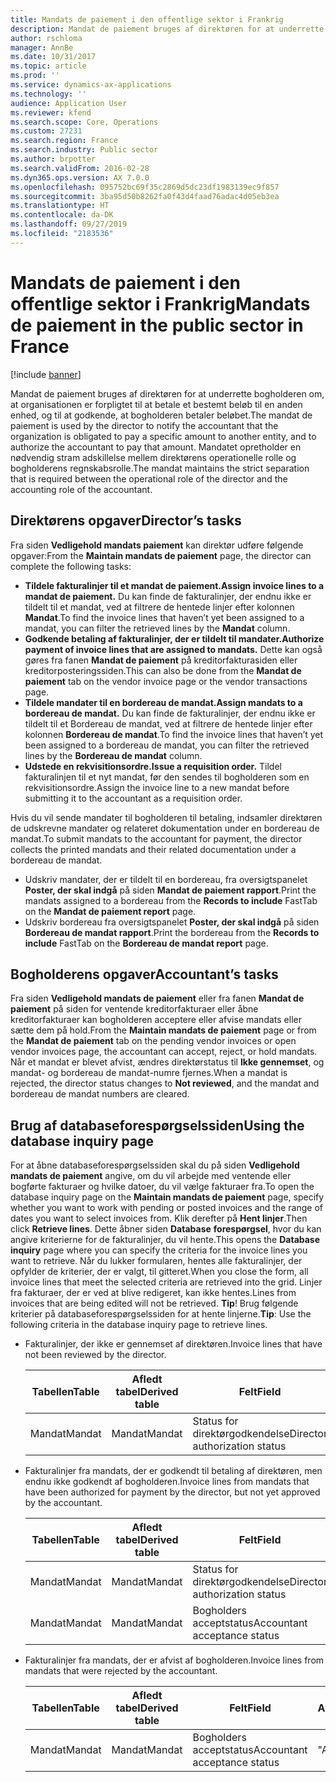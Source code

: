 ```yaml
---
title: Mandats de paiement i den offentlige sektor i Frankrig
description: Mandat de paiement bruges af direktøren for at underrette bogholderen om, at organisationen er forpligtet til at betale et bestemt beløb til en anden enhed, og til at godkende, at bogholderen betaler beløbet. Mandatet opretholder en nødvendig stram adskillelse mellem direktørens operationelle rolle og bogholderens regnskabsrolle.
author: rschloma
manager: AnnBe
ms.date: 10/31/2017
ms.topic: article
ms.prod: ''
ms.service: dynamics-ax-applications
ms.technology: ''
audience: Application User
ms.reviewer: kfend
ms.search.scope: Core, Operations
ms.custom: 27231
ms.search.region: France
ms.search.industry: Public sector
ms.author: brpotter
ms.search.validFrom: 2016-02-28
ms.dyn365.ops.version: AX 7.0.0
ms.openlocfilehash: 095752bc69f35c2869d5dc23df1983139ec9f857
ms.sourcegitcommit: 3ba95d50b8262fa0f43d4faad76adac4d05eb3ea
ms.translationtype: HT
ms.contentlocale: da-DK
ms.lasthandoff: 09/27/2019
ms.locfileid: "2183536"
---
```

# <a name="mandats-de-paiement-in-the-public-sector-in-france"></a><span data-ttu-id="067fc-104">Mandats de paiement i den offentlige sektor i Frankrig</span><span class="sxs-lookup"><span data-stu-id="067fc-104">Mandats de paiement in the public sector in France</span></span>

[!include [banner](../includes/banner.md)]

<span data-ttu-id="067fc-105">Mandat de paiement bruges af direktøren for at underrette bogholderen om, at organisationen er forpligtet til at betale et bestemt beløb til en anden enhed, og til at godkende, at bogholderen betaler beløbet.</span><span class="sxs-lookup"><span data-stu-id="067fc-105">The mandat de paiement is used by the director to notify the accountant that the organization is obligated to pay a specific amount to another entity, and to authorize the accountant to pay that amount.</span></span> <span data-ttu-id="067fc-106">Mandatet opretholder en nødvendig stram adskillelse mellem direktørens operationelle rolle og bogholderens regnskabsrolle.</span><span class="sxs-lookup"><span data-stu-id="067fc-106">The mandat maintains the strict separation that is required between the operational role of the director and the accounting role of the accountant.</span></span>

<a name="directors-tasks"></a><span data-ttu-id="067fc-107">Direktørens opgaver</span><span class="sxs-lookup"><span data-stu-id="067fc-107">Director’s tasks</span></span>
----------------

<span data-ttu-id="067fc-108">Fra siden **Vedligehold mandats paiement** kan direktør udføre følgende opgaver:</span><span class="sxs-lookup"><span data-stu-id="067fc-108">From the **Maintain mandats de paiement** page, the director can complete the following tasks:</span></span>

-   <span data-ttu-id="067fc-109">**Tildele fakturalinjer til et mandat de paiement.**</span><span class="sxs-lookup"><span data-stu-id="067fc-109">**Assign invoice lines to a mandat de paiement.**</span></span> <span data-ttu-id="067fc-110">Du kan finde de fakturalinjer, der endnu ikke er tildelt til et mandat, ved at filtrere de hentede linjer efter kolonnen **Mandat**.</span><span class="sxs-lookup"><span data-stu-id="067fc-110">To find the invoice lines that haven’t yet been assigned to a mandat, you can filter the retrieved lines by the **Mandat** column.</span></span>
-   <span data-ttu-id="067fc-111">**Godkende betaling af fakturalinjer, der er tildelt til mandater.**</span><span class="sxs-lookup"><span data-stu-id="067fc-111">**Authorize payment of invoice lines that are assigned to mandats.**</span></span> <span data-ttu-id="067fc-112">Dette kan også gøres fra fanen **Mandat de paiement** på kreditorfakturasiden eller kreditorposteringssiden.</span><span class="sxs-lookup"><span data-stu-id="067fc-112">This can also be done from the **Mandat de paiement** tab on the vendor invoice page or the vendor transactions page.</span></span>
-   <span data-ttu-id="067fc-113">**Tildele mandater til en bordereau de mandat.**</span><span class="sxs-lookup"><span data-stu-id="067fc-113">**Assign mandats to a bordereau de mandat.**</span></span> <span data-ttu-id="067fc-114">Du kan finde de fakturalinjer, der endnu ikke er tildelt til et Bordereau de mandat, ved at filtrere de hentede linjer efter kolonnen **Bordereau de mandat**.</span><span class="sxs-lookup"><span data-stu-id="067fc-114">To find the invoice lines that haven’t yet been assigned to a bordereau de mandat, you can filter the retrieved lines by the **Bordereau de mandat** column.</span></span>
-   <span data-ttu-id="067fc-115">**Udstede en rekvisitionsordre.**</span><span class="sxs-lookup"><span data-stu-id="067fc-115">**Issue a requisition order.**</span></span> <span data-ttu-id="067fc-116">Tildel fakturalinjen til et nyt mandat, før den sendes til bogholderen som en rekvisitionsordre.</span><span class="sxs-lookup"><span data-stu-id="067fc-116">Assign the invoice line to a new mandat before submitting it to the accountant as a requisition order.</span></span>

<span data-ttu-id="067fc-117">Hvis du vil sende mandater til bogholderen til betaling, indsamler direktøren de udskrevne mandater og relateret dokumentation under en bordereau de mandat.</span><span class="sxs-lookup"><span data-stu-id="067fc-117">To submit mandats to the accountant for payment, the director collects the printed mandats and their related documentation under a bordereau de mandat.</span></span>

-   <span data-ttu-id="067fc-118">Udskriv mandater, der er tildelt til en bordereau, fra oversigtspanelet **Poster, der skal indgå** på siden **Mandat de paiement rapport**.</span><span class="sxs-lookup"><span data-stu-id="067fc-118">Print the mandats assigned to a bordereau from the **Records to include** FastTab on the **Mandat de paiement report** page.</span></span>
-   <span data-ttu-id="067fc-119">Udskriv bordereau fra oversigtspanelet **Poster, der skal indgå** på siden **Bordereau de mandat rapport**.</span><span class="sxs-lookup"><span data-stu-id="067fc-119">Print the bordereau from the **Records to include** FastTab on the **Bordereau de mandat report** page.</span></span>

## <a name="accountants-tasks"></a><span data-ttu-id="067fc-120">Bogholderens opgaver</span><span class="sxs-lookup"><span data-stu-id="067fc-120">Accountant’s tasks</span></span>
<span data-ttu-id="067fc-121">Fra siden **Vedligehold mandats de paiement** eller fra fanen **Mandat de paiement** på siden for ventende kreditorfakturaer eller åbne kreditorfakturaer kan bogholderen acceptere eller afvise mandats eller sætte dem på hold.</span><span class="sxs-lookup"><span data-stu-id="067fc-121">From the **Maintain mandats de paiement** page or from the **Mandat de paiement** tab on the pending vendor invoices or open vendor invoices page, the accountant can accept, reject, or hold mandats.</span></span> <span data-ttu-id="067fc-122">Når et mandat er blevet afvist, ændres direktørstatus til **Ikke gennemset**, og mandat- og bordereau de mandat-numre fjernes.</span><span class="sxs-lookup"><span data-stu-id="067fc-122">When a mandat is rejected, the director status changes to **Not reviewed**, and the mandat and bordereau de mandat numbers are cleared.</span></span>

## <a name="using-the-database-inquiry-page"></a><span data-ttu-id="067fc-123">Brug af databaseforespørgselssiden</span><span class="sxs-lookup"><span data-stu-id="067fc-123">Using the database inquiry page</span></span>
<span data-ttu-id="067fc-124">For at åbne databaseforespørgselssiden skal du på siden **Vedligehold mandats de paiement** angive, om du vil arbejde med ventende eller bogførte fakturaer og hvilke datoer, du vil vælge fakturaer fra.</span><span class="sxs-lookup"><span data-stu-id="067fc-124">To open the database inquiry page on the **Maintain mandats de paiement** page, specify whether you want to work with pending or posted invoices and the range of dates you want to select invoices from.</span></span> <span data-ttu-id="067fc-125">Klik derefter på **Hent linjer**.</span><span class="sxs-lookup"><span data-stu-id="067fc-125">Then click **Retrieve lines**.</span></span> <span data-ttu-id="067fc-126">Dette åbner siden **Database** **forespørgsel**, hvor du kan angive kriterierne for de fakturalinjer, du vil hente.</span><span class="sxs-lookup"><span data-stu-id="067fc-126">This opens the **Database** **inquiry** page where you can specify the criteria for the invoice lines you want to retrieve.</span></span> <span data-ttu-id="067fc-127">Når du lukker formularen, hentes alle fakturalinjer, der opfylder de kriterier, der er valgt, til gitteret.</span><span class="sxs-lookup"><span data-stu-id="067fc-127">When you close the form, all invoice lines that meet the selected criteria are retrieved into the grid.</span></span> <span data-ttu-id="067fc-128">Linjer fra fakturaer, der er ved at blive redigeret, kan ikke hentes.</span><span class="sxs-lookup"><span data-stu-id="067fc-128">Lines from invoices that are being edited will not be retrieved.</span></span> <span data-ttu-id="067fc-129">**Tip**! Brug følgende kriterier på databaseforespørgselssiden for at hente linjerne.</span><span class="sxs-lookup"><span data-stu-id="067fc-129">**Tip**:  Use the following criteria in the database inquiry page to retrieve lines.</span></span>

- <span data-ttu-id="067fc-130">Fakturalinjer, der ikke er gennemset af direktøren.</span><span class="sxs-lookup"><span data-stu-id="067fc-130">Invoice lines that have not been reviewed by the director.</span></span>

  | <span data-ttu-id="067fc-131">Tabellen</span><span class="sxs-lookup"><span data-stu-id="067fc-131">Table</span></span>  | <span data-ttu-id="067fc-132">Afledt tabel</span><span class="sxs-lookup"><span data-stu-id="067fc-132">Derived table</span></span> |             <span data-ttu-id="067fc-133">Felt</span><span class="sxs-lookup"><span data-stu-id="067fc-133">Field</span></span>             |    <span data-ttu-id="067fc-134">Afgrænsning</span><span class="sxs-lookup"><span data-stu-id="067fc-134">Criteria</span></span>    |
  |--------|---------------|-------------------------------|----------------|
  | <span data-ttu-id="067fc-135">Mandat</span><span class="sxs-lookup"><span data-stu-id="067fc-135">Mandat</span></span> |    <span data-ttu-id="067fc-136">Mandat</span><span class="sxs-lookup"><span data-stu-id="067fc-136">Mandat</span></span>     | <span data-ttu-id="067fc-137">Status for direktørgodkendelse</span><span class="sxs-lookup"><span data-stu-id="067fc-137">Director authorization status</span></span> | <span data-ttu-id="067fc-138">"Ikke gennemset"</span><span class="sxs-lookup"><span data-stu-id="067fc-138">"Not reviewed"</span></span> |


- <span data-ttu-id="067fc-139">Fakturalinjer fra mandats, der er godkendt til betaling af direktøren, men endnu ikke godkendt af bogholderen.</span><span class="sxs-lookup"><span data-stu-id="067fc-139">Invoice lines from mandats that have been authorized for payment by the director, but not yet approved by the accountant.</span></span>

  | <span data-ttu-id="067fc-140">Tabellen</span><span class="sxs-lookup"><span data-stu-id="067fc-140">Table</span></span>  | <span data-ttu-id="067fc-141">Afledt tabel</span><span class="sxs-lookup"><span data-stu-id="067fc-141">Derived table</span></span> |             <span data-ttu-id="067fc-142">Felt</span><span class="sxs-lookup"><span data-stu-id="067fc-142">Field</span></span>             |    <span data-ttu-id="067fc-143">Afgrænsning</span><span class="sxs-lookup"><span data-stu-id="067fc-143">Criteria</span></span>    |
  |--------|---------------|-------------------------------|----------------|
  | <span data-ttu-id="067fc-144">Mandat</span><span class="sxs-lookup"><span data-stu-id="067fc-144">Mandat</span></span> |    <span data-ttu-id="067fc-145">Mandat</span><span class="sxs-lookup"><span data-stu-id="067fc-145">Mandat</span></span>     | <span data-ttu-id="067fc-146">Status for direktørgodkendelse</span><span class="sxs-lookup"><span data-stu-id="067fc-146">Director authorization status</span></span> |  <span data-ttu-id="067fc-147">"Godkendt"</span><span class="sxs-lookup"><span data-stu-id="067fc-147">"Authorized"</span></span>  |
  | <span data-ttu-id="067fc-148">Mandat</span><span class="sxs-lookup"><span data-stu-id="067fc-148">Mandat</span></span> |    <span data-ttu-id="067fc-149">Mandat</span><span class="sxs-lookup"><span data-stu-id="067fc-149">Mandat</span></span>     | <span data-ttu-id="067fc-150">Bogholders acceptstatus</span><span class="sxs-lookup"><span data-stu-id="067fc-150">Accountant acceptance status</span></span>  | <span data-ttu-id="067fc-151">"Ikke gennemset"</span><span class="sxs-lookup"><span data-stu-id="067fc-151">"Not reviewed"</span></span> |


- <span data-ttu-id="067fc-152">Fakturalinjer fra mandats, der er afvist af bogholderen.</span><span class="sxs-lookup"><span data-stu-id="067fc-152">Invoice lines from mandats that were rejected by the accountant.</span></span>

  | <span data-ttu-id="067fc-153">Tabellen</span><span class="sxs-lookup"><span data-stu-id="067fc-153">Table</span></span>  | <span data-ttu-id="067fc-154">Afledt tabel</span><span class="sxs-lookup"><span data-stu-id="067fc-154">Derived table</span></span> | <span data-ttu-id="067fc-155">Felt</span><span class="sxs-lookup"><span data-stu-id="067fc-155">Field</span></span>                        | <span data-ttu-id="067fc-156">Afgrænsning</span><span class="sxs-lookup"><span data-stu-id="067fc-156">Criteria</span></span>   |
  |--------|---------------|------------------------------|------------|
  | <span data-ttu-id="067fc-157">Mandat</span><span class="sxs-lookup"><span data-stu-id="067fc-157">Mandat</span></span> | <span data-ttu-id="067fc-158">Mandat</span><span class="sxs-lookup"><span data-stu-id="067fc-158">Mandat</span></span>        | <span data-ttu-id="067fc-159">Bogholders acceptstatus</span><span class="sxs-lookup"><span data-stu-id="067fc-159">Accountant acceptance status</span></span> | <span data-ttu-id="067fc-160">"Afvist"</span><span class="sxs-lookup"><span data-stu-id="067fc-160">"Rejected"</span></span> |





